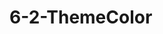 <!--
 * @Author: your name
 * @Date: 2021-02-10 12:45:06
 * @LastEditTime: 2021-02-10 12:51:13
 * @LastEditors: Please set LastEditors
 * @Description: In User Settings Edit
 * @FilePath: /vuepress-starter/docs/Projects/VenueOnlineManageSystem/6-CoreDifficultResolve/README.md
-->
# 6-2-ThemeColor